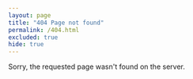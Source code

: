 ```yaml
---
layout: page
title: "404 Page not found"
permalink: /404.html
excluded: true
hide: true
---
```


Sorry, the requested page wasn't found on the server.
